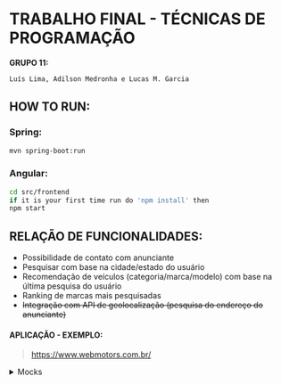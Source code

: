 # TRABALHO FINAL - TÉCNICAS DE PROGRAMAÇÃO
**GRUPO 11:**
```bash
Luís Lima, Adilson Medronha e Lucas M. Garcia
```

## HOW TO RUN:

### Spring:
```bash
mvn spring-boot:run
```

### Angular:
```bash
cd src/frontend
if it is your first time run do 'npm install' then
npm start
```



## RELAÇÃO DE FUNCIONALIDADES:

- Possibilidade de contato com anunciante
- Pesquisar com base na cidade/estado do usuário
- Recomendação de veículos (categoria/marca/modelo) com base na última pesquisa do usuário
- Ranking de marcas mais pesquisadas
- ~~Integração com API de geolocalização (pesquisa do endereço do anunciante)~~

#### APLICAÇÃO - EXEMPLO:
> https://www.webmotors.com.br/



<details>
  
  <summary>Mocks</summary>
  
    ```python
                                                   Tela Principal
    ```
  
  ![img](https://i.imgur.com/A3RiAiu.jpg)
  
    ```python
                                                   Tela de Busca
    ```
   
   ![img](https://i.imgur.com/GRGGPid.jpg)
  
  
</details>
